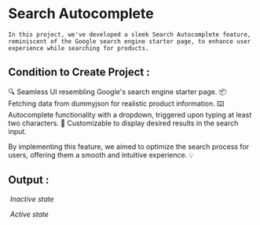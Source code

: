 # Search Autocomplete

```
In this project, we've developed a sleek Search Autocomplete feature, reminiscent of the Google search engine starter page, to enhance user experience while searching for products. 
```

## Condition to Create Project :

🔍 Seamless UI resembling Google's search engine starter page.
📦 Fetching data from dummyjson for realistic product information.
⌨️ Autocomplete functionality with a dropdown, triggered upon typing at least two characters.
🎯 Customizable to display desired results in the search input.

By implementing this feature, we aimed to optimize the search process for users, offering them a smooth and intuitive experience. 💡

## Output :

![]()
*Inactive state*

![]()
*Active state*